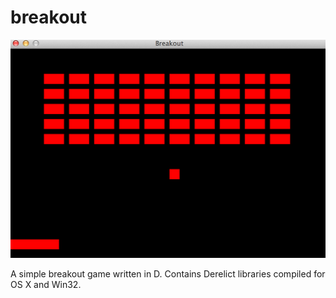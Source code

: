 breakout
========

![Screenshot](/breakout.png)

A simple breakout game written in D. Contains Derelict libraries compiled for OS X and Win32.
